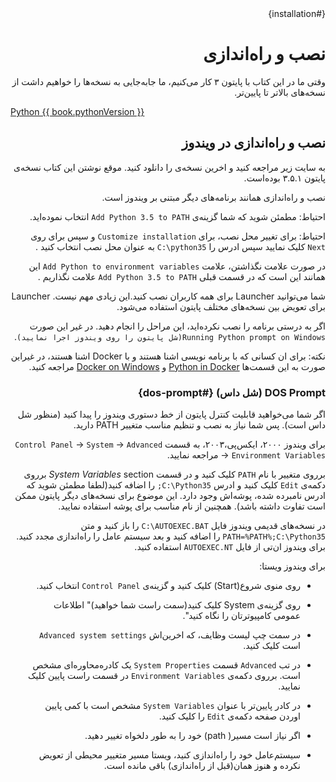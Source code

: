 <div dir=rtl>
{#installation}

# نصب و راه‌اندازی



وقتی ما در این کتاب با پایتون ۳ کار می‌کنیم، ما  جابه‌جایی به نسخه‌ها را خواهیم داشت از نسخه‌های بالاتر تا پایین‌تر.
<div dir=ltr>

[Python {{ book.pythonVersion }}](https://www.python.org/downloads/)

<div dir=rtl>

## نصب و راه‌اندازی در ویندوز

به سایت زیر مراجعه کنید و اخرین نسخه‌ی را دانلود کنید. موقع نوشتن این کتاب نسخه‌ی پایتون ۳.۵.۱ بوده‌است.

نصب و  راه‌اندازی همانند برنامه‌های دیگر مبتنی بر ویندوز است.

احتیاط: مطمئن شوید که شما گزینه‌ی `Add Python 3.5 to PATH` انتخاب نموده‌اید.

احتیاط: برای تغییر محل نصب، برای `Customize installation`  و سپس برای روی  `Next` کلیک نمایید سپس ادرس را `C:\python35` به عنوان محل نصب انتخاب کنید  . 

در صورت علامت نگذاشتن، علامت `Add Python to environment variables` این همانند این است که در قسمت قبلی  `Add Python 3.5 to PATH` علامت نگذاریم .



شما می‌توانید Launcher برای همه کاربران نصب کنید.این زیادی مهم نیست. Launcher برای تعویض بین نسخه‌های مختلف پایتون استفاده می‌شود.

اگر به درستی برنامه را نصب نکرده‌اید، این مراحل را انجام دهید. در غیر این صورت  `Running Python prompt on Windows(شل پایتون را روی ویندوز اجرا نمایید)`.

نکته:  برای ان کسانی که با برنامه نویسی اشنا هستند و با Docker اشنا هستند، در غیراین صورت به این قسمت‌ها [Python in Docker](https://hub.docker.com/_/python/) و [Docker on Windows](https://docs.docker.com/windows/) مراجعه کنید.


### DOS Prompt (شل داس)   {#dos-prompt}

اگر شما می‌خواهید قابلیت کنترل پایتون از خط دستوری ویندوز را پیدا کنید (منظور شل داس است). پس شما نیاز به نصب و تنظیم مناسب  متغییر PATH دارید.

برای ویندوز ۲۰۰۰، ایکس‌پی،۲۰۰۳، به قسمت `Control Panel` -> `System` -> `Advanced` -> `Environment Variables` مراجعه نمایید.

برروی متغییر با نام `PATH` کلیک کنید و در قسمت _System Variables_ section برروی دکمه‌ی  `Edit` کلیک کنید و ادرس `C:\Python35;` را اضافه کنید(لطفا مطمئن شوید که ادرس نامبرده شده، پوشه‌اش وجود دارد. این موضوع برای نسخه‌های دیگر پایتون ممکن است تفاوت داشته باشد). همچنین از نام مناسب برای پوشه استفاده نمایید.


<!-- دایرکتوری باید با نسخه‌ی پایتون در متغییر book.json یکی باشد -->

<!-- دایرکتوری باید با نسخه‌ی پایتون در متغییر book.json یکی باشد-->

در نسخه‌های قدیمی ویندوز فایل  `C:\AUTOEXEC.BAT` را باز کنید و متن  `PATH=%PATH%;C:\Python35` را اضافه کنید و بعد سیستم عامل را راه‌اندازی مجدد کنید. برای ویندوز ان‌تی از فایل  `AUTOEXEC.NT` استفاده کنید.

برای ویندوز ویستا:

- روی منوی شروع(Start) کلیک کنید و گزینه‌ی `Control Panel` انتخاب کنید.

- روی گزینه‌ی System کلیک کنید(سمت راست شما خواهید)" اطلاعات عمومی کامپیوترتان را نگاه کنید".

- در سمت چپ لیست وظایف، که اخرین‌اش `Advanced system settings` است کلیک کنید.
 - در تب `Advanced` قسمت  `System Properties`  یک کادره‌محاوره‌ای مشخص است. برروی دکمه‌ی `Environment Variables` در قسمت راست پایین کلیک نمایید.

- در کادر پایین‌تر با عنوان `System Variables` مشخص است با کمی پایین اوردن صفحه  دکمه‌ی `Edit` را کلیک کنید.


- اگر نیاز است مسیر( path) خود را به طور دلخواه تغییر دهید.

- سیستم‌عامل خود را راه‌اندازی کنید، ویستا مسیر متغییر محیطی از تعویض نکرده و هنوز همان(قبل از راه‌اندازی) باقی مانده است.
